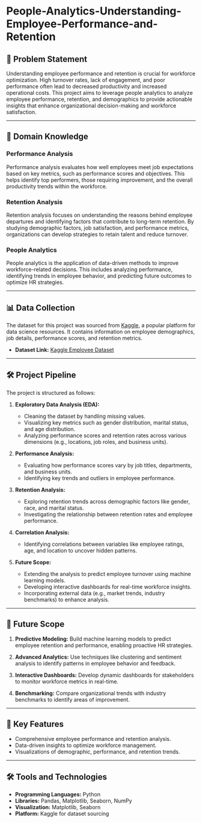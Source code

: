 # People-Analytics-Understanding-Employee-Performance-and-Retention


## 📜 Problem Statement
Understanding employee performance and retention is crucial for workforce optimization. High turnover rates, lack of engagement, and poor performance often lead to decreased productivity and increased operational costs. This project aims to leverage people analytics to analyze employee performance, retention, and demographics to provide actionable insights that enhance organizational decision-making and workforce satisfaction.

---

## 📖 Domain Knowledge
### **Performance Analysis**
Performance analysis evaluates how well employees meet job expectations based on key metrics, such as performance scores and objectives. This helps identify top performers, those requiring improvement, and the overall productivity trends within the workforce.

### **Retention Analysis**
Retention analysis focuses on understanding the reasons behind employee departures and identifying factors that contribute to long-term retention. By studying demographic factors, job satisfaction, and performance metrics, organizations can develop strategies to retain talent and reduce turnover.

### **People Analytics**
People analytics is the application of data-driven methods to improve workforce-related decisions. This includes analyzing performance, identifying trends in employee behavior, and predicting future outcomes to optimize HR strategies.

---

## 📊 Data Collection
The dataset for this project was sourced from [Kaggle](https://www.kaggle.com/), a popular platform for data science resources. It contains information on employee demographics, job details, performance scores, and retention metrics.

- **Dataset Link:** [Kaggle Employee Dataset](https://www.kaggle.com/datasets/ravindrasinghrana/employeedataset)

---

## 🛠️ Project Pipeline
The project is structured as follows:

1. **Exploratory Data Analysis (EDA):**
   - Cleaning the dataset by handling missing values.
   - Visualizing key metrics such as gender distribution, marital status, and age distribution.
   - Analyzing performance scores and retention rates across various dimensions (e.g., locations, job roles, and business units).

2. **Performance Analysis:**
   - Evaluating how performance scores vary by job titles, departments, and business units.
   - Identifying key trends and outliers in employee performance.

3. **Retention Analysis:**
   - Exploring retention trends across demographic factors like gender, race, and marital status.
   - Investigating the relationship between retention rates and employee performance.

4. **Correlation Analysis:**
   - Identifying correlations between variables like employee ratings, age, and location to uncover hidden patterns.

5. **Future Scope:**
   - Extending the analysis to predict employee turnover using machine learning models.
   - Developing interactive dashboards for real-time workforce insights.
   - Incorporating external data (e.g., market trends, industry benchmarks) to enhance analysis.

---

## 🔮 Future Scope
1. **Predictive Modeling:**
   Build machine learning models to predict employee retention and performance, enabling proactive HR strategies.

2. **Advanced Analytics:**
   Use techniques like clustering and sentiment analysis to identify patterns in employee behavior and feedback.

3. **Interactive Dashboards:**
   Develop dynamic dashboards for stakeholders to monitor workforce metrics in real-time.

4. **Benchmarking:**
   Compare organizational trends with industry benchmarks to identify areas of improvement.

---

## 🚀 Key Features
- Comprehensive employee performance and retention analysis.
- Data-driven insights to optimize workforce management.
- Visualizations of demographic, performance, and retention trends.


---

## 🛠️ Tools and Technologies
- **Programming Languages:** Python
- **Libraries:** Pandas, Matplotlib, Seaborn, NumPy
- **Visualization:** Matplotlib, Seaborn
- **Platform:** Kaggle for dataset sourcing



